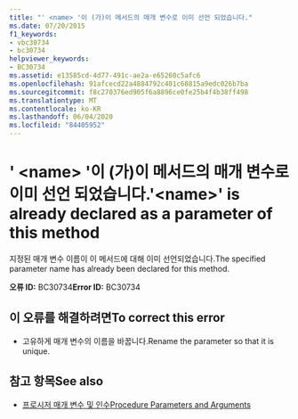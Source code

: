 ```yaml
---
title: "' <name> '이 (가)이 메서드의 매개 변수로 이미 선언 되었습니다."
ms.date: 07/20/2015
f1_keywords:
- vbc30734
- bc30734
helpviewer_keywords:
- BC30734
ms.assetid: e13585cd-4d77-491c-ae2a-e65260c5afc6
ms.openlocfilehash: 91afcecd22a4884792c401c68815a9edc026b7ba
ms.sourcegitcommit: f8c270376ed905f6a8896ce0fe25b4f4b38ff498
ms.translationtype: MT
ms.contentlocale: ko-KR
ms.lasthandoff: 06/04/2020
ms.locfileid: "84405952"
---
```

# <a name="name-is-already-declared-as-a-parameter-of-this-method"></a><span data-ttu-id="8ec2f-102">' \<name> '이 (가)이 메서드의 매개 변수로 이미 선언 되었습니다.</span><span class="sxs-lookup"><span data-stu-id="8ec2f-102">'\<name>' is already declared as a parameter of this method</span></span>
<span data-ttu-id="8ec2f-103">지정된 매개 변수 이름이 이 메서드에 대해 이미 선언되었습니다.</span><span class="sxs-lookup"><span data-stu-id="8ec2f-103">The specified parameter name has already been declared for this method.</span></span>  
  
 <span data-ttu-id="8ec2f-104">**오류 ID:** BC30734</span><span class="sxs-lookup"><span data-stu-id="8ec2f-104">**Error ID:** BC30734</span></span>  
  
## <a name="to-correct-this-error"></a><span data-ttu-id="8ec2f-105">이 오류를 해결하려면</span><span class="sxs-lookup"><span data-stu-id="8ec2f-105">To correct this error</span></span>  
  
- <span data-ttu-id="8ec2f-106">고유하게 매개 변수의 이름을 바꿉니다.</span><span class="sxs-lookup"><span data-stu-id="8ec2f-106">Rename the parameter so that it is unique.</span></span>  
  
## <a name="see-also"></a><span data-ttu-id="8ec2f-107">참고 항목</span><span class="sxs-lookup"><span data-stu-id="8ec2f-107">See also</span></span>

- [<span data-ttu-id="8ec2f-108">프로시저 매개 변수 및 인수</span><span class="sxs-lookup"><span data-stu-id="8ec2f-108">Procedure Parameters and Arguments</span></span>](../programming-guide/language-features/procedures/procedure-parameters-and-arguments.md)

